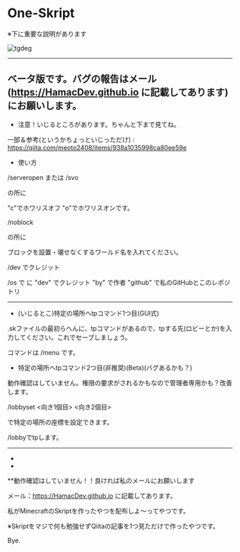 # One-Skript

※下に重要な説明があります

![tgdeg](https://user-images.githubusercontent.com/81562786/115990668-700bd800-a5ff-11eb-9366-573a855d36ce.png)

------
ベータ版です。バグの報告はメール(https://HamacDev.github.io に記載してあります)にお願いします。
------


- 注意！いじるところがあります。ちゃんと下まで見てね。


一部＆参考(というかちょっといじっただけ) : https://qiita.com/meoto2408/items/938a1035998ca80ee59e

- 使い方

/serveropen <text> または /svo <text>
  
<text>の所に
  
"c"でホワリスオフ "o"でホワリスオンです。

/noblock <text>
  
<text>の所に
  
ブロックを設置・壊せなくするワールド名を入れてください。

/dev でクレジット

/os <text> で <text> に "dev" でクレジット "by" で作者 "github" で私のGitHubとこのレポジトリ
  
------------------

- (いじるとこ)特定の場所へtpコマンド1つ目(GUI式)

.skファイルの最初らへんに、tpコマンドがあるので、tpする先(ロビーとか)を入力してください。これでセーブしましょう。

コマンドは /menu です。


- 特定の場所へtpコマンド2つ目(非推奨)(Beta)(バグあるかも？)

動作確認はしていません。権限の要求がされるかもなので管理者専用かも？改善します。

/lobbyset <x> <y> <z> <向き1個目> <向き2個目>
  
で特定の場所の座標を設定できます。

/lobbyでtpします。


-------------------



-



-


**動作確認はしていません！！良ければ私のメールにお願いします

メール：https://HamacDev.github.io に記載してあります。

私がMinecraftのSkriptを作ったやつを配布しよ〜ってやつです。

※Skriptをマジで何も勉強せずQiitaの記事を1つ見ただけで作ったやつです。

Bye.
